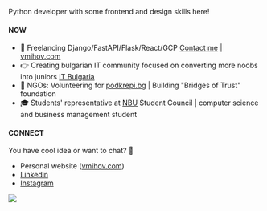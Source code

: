 Python developer with some frontend and design skills here!

#### NOW
- 💸 Freelancing Django/FastAPI/Flask/React/GCP [Contact me](mailto:vladislav.d.mihov@gmail.com) | [vmihov.com]()
- 👉 Creating bulgarian IT community focused on converting more noobs into juniors [IT Bulgaria](https://it-bg.github.io/)
- 💙 NGOs: Volunteering for [podkrepi.bg](https://podkrepi.bg/) | Building "Bridges of Trust" foundation
- 🎓 Students' representative at [NBU](https://nbu.bg/) Student Council | computer science and business management student

#### CONNECT
You have cool idea or want to chat? 🔽
- Personal website ([vmihov.com](https://www.vmihov.com/))
- [Linkedin](https://www.linkedin.com/in/mihov/)
- [Instagram](https://www.instagram.com/killtheliver/)

![](https://komarev.com/ghpvc/?username=skilldeliver&color=grey&label=views&style=flat-square)

